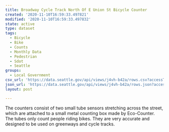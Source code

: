 ```yaml
---
title: Broadway Cycle Track North Of E Union St Bicycle Counter
created: '2020-11-10T16:59:33.497821'
modified: '2020-11-10T16:59:33.497832'
state: active
type: dataset
tags:
  - Bicycle
  - Bike
  - Counts
  - Monthly Data
  - Pedestrian
  - Sdot
  - Seattle
groups:
  - Local Government
csv_url: 'https://data.seattle.gov/api/views/j4vh-b42a/rows.csv?accessType=DOWNLOAD'
json_url: 'https://data.seattle.gov/api/views/j4vh-b42a/rows.json?accessType=DOWNLOAD'
layout: post

---
```

The counters consist of two small tube sensors stretching across the street, which are attached to a small metal counting box made by Eco-Counter. The tubes only count people riding bikes. They are very accurate and designed to be used on greenways and cycle tracks.
